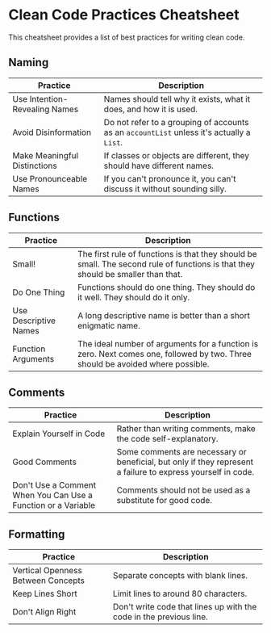 # Clean Code Practices Cheatsheet

This cheatsheet provides a list of best practices for writing clean code.

## Naming

| Practice | Description |
|---------|-------------|
| Use Intention-Revealing Names | Names should tell why it exists, what it does, and how it is used. |
| Avoid Disinformation | Do not refer to a grouping of accounts as an `accountList` unless it's actually a `List`. |
| Make Meaningful Distinctions | If classes or objects are different, they should have different names. |
| Use Pronounceable Names | If you can't pronounce it, you can't discuss it without sounding silly. |

## Functions

| Practice | Description |
|---------|-------------|
| Small! | The first rule of functions is that they should be small. The second rule of functions is that they should be smaller than that. |
| Do One Thing | Functions should do one thing. They should do it well. They should do it only. |
| Use Descriptive Names | A long descriptive name is better than a short enigmatic name. |
| Function Arguments | The ideal number of arguments for a function is zero. Next comes one, followed by two. Three should be avoided where possible. |

## Comments

| Practice | Description |
|---------|-------------|
| Explain Yourself in Code | Rather than writing comments, make the code self-explanatory. |
| Good Comments | Some comments are necessary or beneficial, but only if they represent a failure to express yourself in code. |
| Don't Use a Comment When You Can Use a Function or a Variable | Comments should not be used as a substitute for good code. |

## Formatting

| Practice | Description |
|---------|-------------|
| Vertical Openness Between Concepts | Separate concepts with blank lines. |
| Keep Lines Short | Limit lines to around 80 characters. |
| Don't Align Right | Don't write code that lines up with the code in the previous line. |
